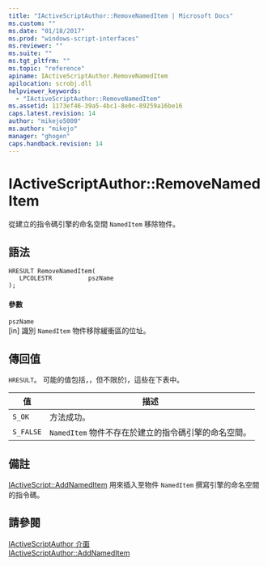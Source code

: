 ```yaml
---
title: "IActiveScriptAuthor::RemoveNamedItem | Microsoft Docs"
ms.custom: ""
ms.date: "01/18/2017"
ms.prod: "windows-script-interfaces"
ms.reviewer: ""
ms.suite: ""
ms.tgt_pltfrm: ""
ms.topic: "reference"
apiname: IActiveScriptAuthor.RemoveNamedItem
apilocation: scrobj.dll
helpviewer_keywords: 
  - "IActiveScriptAuthor::RemoveNamedItem"
ms.assetid: 1173ef46-39a5-4bc1-8e0c-89259a16be16
caps.latest.revision: 14
author: "mikejo5000"
ms.author: "mikejo"
manager: "ghogen"
caps.handback.revision: 14
---
```

# IActiveScriptAuthor::RemoveNamedItem
從建立的指令碼引擎的命名空間 `NamedItem` 移除物件。  
  
## 語法  
  
```  
HRESULT RemoveNamedItem(  
   LPCOLESTR          pszName  
);  
```  
  
#### 參數  
 `pszName`  
 \[in\] 識別 `NamedItem` 物件移除緩衝區的位址。  
  
## 傳回值  
 `HRESULT`。  可能的值包括，，但不限於\)，這些在下表中。  
  
|值|描述|  
|-------|--------|  
|`S_OK`|方法成功。|  
|`S_FALSE`|`NamedItem` 物件不存在於建立的指令碼引擎的命名空間。|  
  
## 備註  
 [IActiveScript::AddNamedItem](../../winscript/reference/iactivescript-addnameditem.md) 用來插入至物件 `NamedItem` 撰寫引擎的命名空間的指令碼。  
  
## 請參閱  
 [IActiveScriptAuthor 介面](../../winscript/reference/iactivescriptauthor-interface.md)   
 [IActiveScriptAuthor::AddNamedItem](../../winscript/reference/iactivescriptauthor-addnameditem.md)